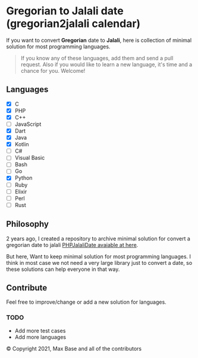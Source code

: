# Gregorian to Jalali date (gregorian2jalali calendar)

If you want to convert **Gregorian** date to **Jalali**, here is collection of minimal solution for most programming languages.

> If you know any of these languages, add them and send a pull request.
> Also if you would like to learn a new language, it's time and a chance for you. Welcome!

## Languages

- [x] C
- [x] PHP
- [x] C++
- [ ] JavaScript
- [x] Dart
- [x] Java
- [x] Kotlin
- [ ] C#
- [ ] Visual Basic
- [ ] Bash
- [ ] Go
- [x] Python
- [ ] Ruby
- [ ] Elixir
- [ ] Perl
- [ ] Rust

## Philosophy

2 years ago, I created a repository to archive minimal solution for convert a gregorian date to jalali [PHPJalaliDate avaiable at here](https://github.com/BaseMax/PHPJalaliDate).

But here, Want to keep minimal solution for most programming languages.
I think in most case we not need a very large library just to convert a date, so these solutions can help everyone in that way.

## Contribute

Feel free to improve/change or add a new solution for languages.

### TODO

- Add more test cases
- Add more languages

© Copyright 2021, Max Base and all of the contributors
